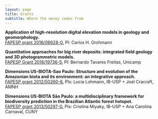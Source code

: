 ```yaml
---
layout: page
title: Grants
subtitle: Where the money comes from
---
```


**Application of high-resolution digital elevation models in geology and geomorphology.**  
[FAPESP grant 2016/06628-0.](http://www.bv.fapesp.br/en/auxilios/96792/application-of-high-resolution-digital-elevation-models-in-geology-and-geomorphology/) 
PI: Carlos H. Grohmann

**Quantitative approaches for big river deposits: integrated field geology and 3D photogrammetric models.**  
[FAPESP Grant 2016/19736-5.](http://www.bv.fapesp.br/en/auxilios/95546/quantitative-approaches-for-big-river-deposits-integrated-field-geology-and-3d-photogrammetric-mode/)
PI: Bernardo Tavares Freitas, Unicamp

**Dimensions US-BIOTA-Sao Paulo: Structure and evolution of the Amazonian biota and its environment: an integrative approach.**  
[FAPESP grant 2012/50260-6.](http://www.bv.fapesp.br/en/auxilios/55077/structure-and-evolution-of-the-amazonian-biota-and-its-environment-an-integrative-approach/)
PIs: Lucia Lohmann, IB-USP + Joel Cracraft, AMNH

**Dimensions US-BIOTA São Paulo: a multidisciplinary framework for biodiversity prediction in the Brazilian Atlantic forest hotspot.**  
[FAPESP grant 2013/50297-0.](http://www.bv.fapesp.br/en/auxilios/82209/dimensions-us-biota-sao-paulo-a-multidisciplinary-framework-for-biodiversity-prediction-in-the-braz/)
PIs: Cristina Miyaky, IB-USP + Ana Carolina Carnaval, CUNY


